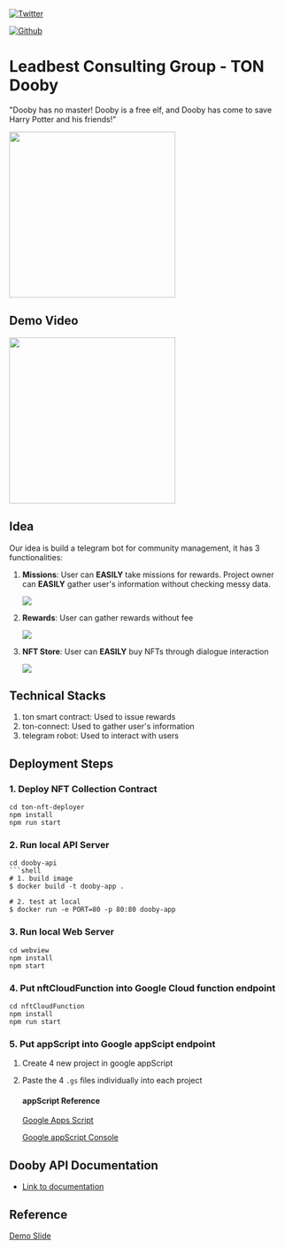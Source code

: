 [![Twitter](https://img.shields.io/twitter/url/https/twitter.com/cloudposse.svg?style=social&label=Follow%20%40TonDobby)](https://twitter.com/TonDooby)

[![Github](https://img.shields.io/badge/github-%23181717.svg?&style=for-the-badge&logo=github&logoColor=white)](https://github.com/LeadBest/ton-hackthon/tree/master)

# Leadbest Consulting Group - TON Dooby

"Dooby has no master! Dooby is a free elf, and Dooby has come to save Harry Potter and his friends!"

<img src="https://drive.google.com/uc?export=download&id=1MrXKzXaecjjrSJ5MiQ9W1JWPqLP3FNJi" width="300">

## Demo Video

[<img src="https://drive.google.com/uc?export=download&id=1-tzmU_EYwAkAfVqicDbroKJDLfI-b0EW" width="300">](https://drive.google.com/file/d/1F-4XFDROHhUH6lD_dkWlBl09LN9OVWNh/view)


## Idea

Our idea is build a telegram bot for community management, it has 3 functionalities:

1. **Missions**: User can **EASILY** take missions for rewards. Project owner can **EASILY** gather user's information without checking messy data.

    <img src="https://drive.google.com/uc?export=download&id=1FH7IFkMRzbO5FNNm_fIFAb5FGsll0SIG">
    

2. **Rewards**: User can gather rewards without fee

    <img src="https://drive.google.com/uc?export=download&id=1qrzF4CmsR8YkSKZ5VEDij7qbQJW0bf_5">
    
    

3. **NFT Store**: User can **EASILY** buy NFTs through dialogue interaction

    <img src="https://drive.google.com/uc?export=download&id=14jdIoERsO_6GBJolLwWfC_EWtliTEBoP">

## Technical Stacks

1. ton smart contract: Used to issue rewards
2. ton-connect: Used to gather user's information
3. telegram robot: Used to interact with users

## Deployment Steps

### 1. Deploy NFT Collection Contract
```
cd ton-nft-deployer
npm install
npm run start
```
### 2. Run local API Server
```
cd dooby-api
```shell
# 1. build image
$ docker build -t dooby-app .

# 2. test at local
$ docker run -e PORT=80 -p 80:80 dooby-app
```
### 3. Run local Web Server
```
cd webview
npm install
npm start
```
### 4. Put nftCloudFunction into Google Cloud function endpoint
```
cd nftCloudFunction
npm install
npm run start
```
### 5. Put appScript into Google appScipt endpoint
1. Create 4 new project in google appScript
2. Paste the 4 `.gs` files individually into each project
    #### appScript Reference

    [Google Apps Script](https://developers.google.com/apps-script)

    [Google appScript Console](https://script.google.com/home/start)

## Dooby API Documentation
- [Link to documentation](https://github.com/LeadBest/ton-hackthon/blob/master/dooby-api/README.md)


## Reference

[Demo Slide](https://pse.is/4ptg7e)
